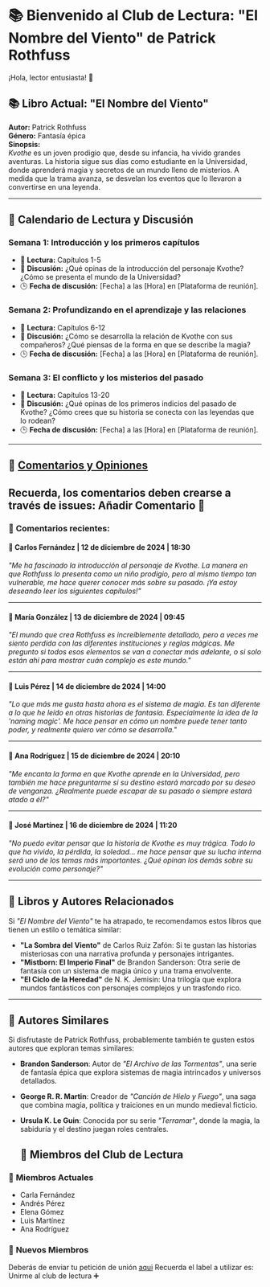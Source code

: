 # 📚 Bienvenido al Club de Lectura: **"El Nombre del Viento"** de Patrick Rothfuss

¡Hola, lector entusiasta! 👋  

## 📚 **Libro Actual: "El Nombre del Viento"**  
**Autor:** Patrick Rothfuss  
**Género:** Fantasía épica  
**Sinopsis:**  
*Kvothe* es un joven prodigio que, desde su infancia, ha vivido grandes aventuras. La historia sigue sus días como estudiante en la Universidad, donde aprenderá magia y secretos de un mundo lleno de misterios. A medida que la trama avanza, se desvelan los eventos que lo llevaron a convertirse en una leyenda.  

---

## 📅 **Calendario de Lectura y Discusión**

### **Semana 1: Introducción y los primeros capítulos**  
- 📖 **Lectura:** Capítulos 1-5  
- 💬 **Discusión:** ¿Qué opinas de la introducción del personaje Kvothe? ¿Cómo se presenta el mundo de la Universidad?  
- 🕒 **Fecha de discusión:** [Fecha] a las [Hora] en [Plataforma de reunión].  

### **Semana 2: Profundizando en el aprendizaje y las relaciones**  
- 📖 **Lectura:** Capítulos 6-12  
- 💬 **Discusión:** ¿Cómo se desarrolla la relación de Kvothe con sus compañeros? ¿Qué piensas de la forma en que se describe la magia?  
- 🕒 **Fecha de discusión:** [Fecha] a las [Hora] en [Plataforma de reunión].  

### **Semana 3: El conflicto y los misterios del pasado**  
- 📖 **Lectura:** Capítulos 13-20  
- 💬 **Discusión:** ¿Qué opinas de los primeros indicios del pasado de Kvothe? ¿Cómo crees que su historia se conecta con las leyendas que lo rodean?  
- 🕒 **Fecha de discusión:** [Fecha] a las [Hora] en [Plataforma de reunión].  

---

## 💬 **[Comentarios y Opiniones](https://github.com/savamidev/BookTrack/issues)**
## Recuerda, los comentarios deben crearse a través de issues: Añadir Comentario 💬
### 📝 **Comentarios recientes:**

#### 👤 **Carlos Fernández** | 12 de diciembre de 2024 | 18:30
*"Me ha fascinado la introducción al personaje de Kvothe. La manera en que Rothfuss lo presenta como un niño prodigio, pero al mismo tiempo tan vulnerable, me hace querer conocer más sobre su pasado. ¡Ya estoy deseando leer los siguientes capítulos!"*  

---

#### 👤 **María González** | 13 de diciembre de 2024 | 09:45
*"El mundo que crea Rothfuss es increíblemente detallado, pero a veces me siento perdida con las diferentes instituciones y reglas mágicas. Me pregunto si todos esos elementos se van a conectar más adelante, o si solo están ahí para mostrar cuán complejo es este mundo."*  

---

#### 👤 **Luis Pérez** | 14 de diciembre de 2024 | 14:00
*"Lo que más me gusta hasta ahora es el sistema de magia. Es tan diferente a lo que he leído en otras historias de fantasía. Especialmente la idea de la 'naming magic'. Me hace pensar en cómo un nombre puede tener tanto poder, y realmente quiero ver cómo se desarrolla."*  

---

#### 👤 **Ana Rodríguez** | 15 de diciembre de 2024 | 20:10
*"Me encanta la forma en que Kvothe aprende en la Universidad, pero también me hace preguntarme si su destino estará marcado por su deseo de venganza. ¿Realmente puede escapar de su pasado o siempre estará atado a él?"*  

---

#### 👤 **José Martínez** | 16 de diciembre de 2024 | 11:20
*"No puedo evitar pensar que la historia de Kvothe es muy trágica. Todo lo que ha vivido, la pérdida, la soledad... me hace pensar que su lucha interna será uno de los temas más importantes. ¿Qué opinan los demás sobre su evolución como personaje?"*  

---

## 🔄 **Libros y Autores Relacionados**

Si *"El Nombre del Viento"* te ha atrapado, te recomendamos estos libros que tienen un estilo o temática similar:

- **"La Sombra del Viento"** de Carlos Ruiz Zafón: Si te gustan las historias misteriosas con una narrativa profunda y personajes intrigantes.
- **"Mistborn: El Imperio Final"** de Brandon Sanderson: Otra serie de fantasía con un sistema de magia único y una trama envolvente.
- **"El Ciclo de la Heredad"** de N. K. Jemisin: Una trilogía que explora mundos fantásticos con personajes complejos y un trasfondo rico.

---

## 🧠 **Autores Similares**

Si disfrutaste de Patrick Rothfuss, probablemente también te gusten estos autores que exploran temas similares:

- **Brandon Sanderson**: Autor de *"El Archivo de las Tormentas"*, una serie de fantasía épica que explora sistemas de magia intrincados y universos detallados.
- **George R. R. Martin**: Creador de *"Canción de Hielo y Fuego"*, una saga que combina magia, política y traiciones en un mundo medieval ficticio.
- **Ursula K. Le Guin**: Conocida por su serie *"Terramar"*, donde la magia, la sabiduría y el destino juegan roles centrales.

  ## 👥 **Miembros del Club de Lectura**

### 🌟 **Miembros Actuales**
- Carla Fernández  
- Andrés Pérez  
- Elena Gómez  
- Luis Martínez  
- Ana Rodríguez  

### 🚀 **Nuevos Miembros**
Deberás de enviar tu petición de unión [aqui](https://github.com/savamidev/BookTrack/issues)
Recuerda el label a utilizar es: Unirme al club de lectura ➕


